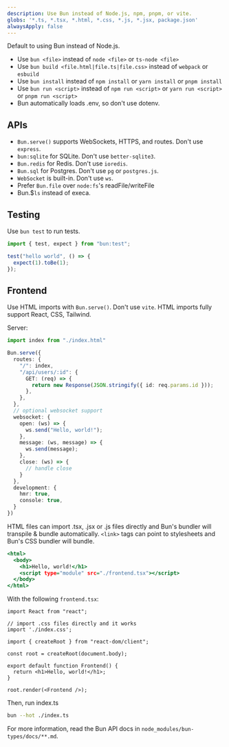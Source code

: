 ```yaml
---
description: Use Bun instead of Node.js, npm, pnpm, or vite.
globs: '*.ts, *.tsx, *.html, *.css, *.js, *.jsx, package.json'
alwaysApply: false
---
```


Default to using Bun instead of Node.js.

- Use `bun <file>` instead of `node <file>` or `ts-node <file>`
- Use `bun build <file.html|file.ts|file.css>` instead of `webpack` or `esbuild`
- Use `bun install` instead of `npm install` or `yarn install` or `pnpm install`
- Use `bun run <script>` instead of `npm run <script>` or `yarn run <script>` or `pnpm run <script>`
- Bun automatically loads .env, so don't use dotenv.

## APIs

- `Bun.serve()` supports WebSockets, HTTPS, and routes. Don't use `express`.
- `bun:sqlite` for SQLite. Don't use `better-sqlite3`.
- `Bun.redis` for Redis. Don't use `ioredis`.
- `Bun.sql` for Postgres. Don't use `pg` or `postgres.js`.
- `WebSocket` is built-in. Don't use `ws`.
- Prefer `Bun.file` over `node:fs`'s readFile/writeFile
- Bun.$`ls` instead of execa.

## Testing

Use `bun test` to run tests.

```ts#index.test.ts
import { test, expect } from "bun:test";

test("hello world", () => {
  expect(1).toBe(1);
});
```

## Frontend

Use HTML imports with `Bun.serve()`. Don't use `vite`. HTML imports fully support React, CSS, Tailwind.

Server:

```ts#index.ts
import index from "./index.html"

Bun.serve({
  routes: {
    "/": index,
    "/api/users/:id": {
      GET: (req) => {
        return new Response(JSON.stringify({ id: req.params.id }));
      },
    },
  },
  // optional websocket support
  websocket: {
    open: (ws) => {
      ws.send("Hello, world!");
    },
    message: (ws, message) => {
      ws.send(message);
    },
    close: (ws) => {
      // handle close
    }
  },
  development: {
    hmr: true,
    console: true,
  }
})
```

HTML files can import .tsx, .jsx or .js files directly and Bun's bundler will transpile & bundle automatically. `<link>` tags can point to stylesheets and Bun's CSS bundler will bundle.

```html#index.html
<html>
  <body>
    <h1>Hello, world!</h1>
    <script type="module" src="./frontend.tsx"></script>
  </body>
</html>
```

With the following `frontend.tsx`:

```tsx#frontend.tsx
import React from "react";

// import .css files directly and it works
import './index.css';

import { createRoot } from "react-dom/client";

const root = createRoot(document.body);

export default function Frontend() {
  return <h1>Hello, world!</h1>;
}

root.render(<Frontend />);
```

Then, run index.ts

```sh
bun --hot ./index.ts
```

For more information, read the Bun API docs in `node_modules/bun-types/docs/**.md`.
